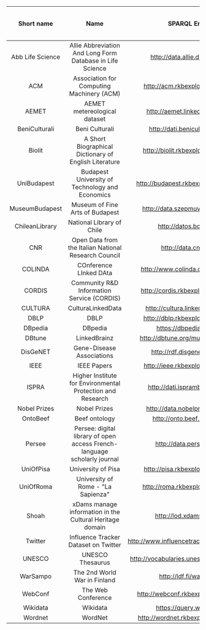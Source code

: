 |   **Short name**   |                                  **Name**                                  |              **SPARQL Endpoint**              |      **_Entities_ Label coverage** |  **_Properties_ Label coverage**    |       **_Entities_ Label Readability** |  **_Properties_ Label Readability**    |      **_Entities_ Label Uniqueness** |  **_Properties_ Label Uniqueness**    |**Virtual Assistant Readiness score**|
|:----------------:|:------------------------------------------------------------------------:|:-------------------------------------------:|:--------------:|:----------:|:-----------:|:----------:|:----------:|:----------:|:------------:|
| Abb Life Science | Allie Abbreviation And Long Form Database in Life Science                | http://data.allie.dbcls.jp/sparql           |         67.63% |     10.40% |      75.00% |     98.00% |     25.00% |      2.00% |       34.56% |
| ACM              | Association for Computing Machinery (ACM)                                | http://acm.rkbexplorer.com/sparql/          |         87.83% |     44.69% |      50.00% |     40.00% |     50.00% |     60.00% |       43.88% |
| AEMET            | AEMET metereological dataset                                             | http://aemet.linkeddata.es/sparql           |         95.45% |    100.00% |       4.00% |    100.00% |     96.00% |      0.00% |       39.78% |
| BeniCulturali    | Beni Culturali                                                           | http://dati.beniculturali.it/sparql         |         32.09% |     18.67% |      94.00% |     99.00% |      6.00% |      1.00% |       45.27% |
| Biolit           | A Short Biographical Dictionary of English Literature                    | http://biolit.rkbexplorer.com/sparql/       |         97.47% |     18.18% |      81.00% |     95.00% |     19.00% |      5.00% |       40.67% |
| UniBudapest      | Budapest University of Technology and Economics                          | http://budapest.rkbexplorer.com/sparql/     |          5.74% |      0.00% |       6.00% |     61.00% |     94.00% |     39.00% |       10.20% |
| MuseumBudapest   | Museum of Fine Arts of Budapest                                          | http://data.szepmuveszeti.hu/sparql         |          6.54% |     12.44% |      76.00% |     98.00% |     24.00% |      2.00% |       33.41% |
| ChileanLibrary   | National Library of Chile                                                | http://datos.bcn.cl/sparql                  |          0.00% |      0.00% |      28.00% |    100.00% |     72.00% |      0.00% |       11.20% |
| CNR              | Open Data from the Italian National Research Council                     | http://data.cnr.it/sparql                   |         96.01% |     22.22% |       3.50% |     99.00% |     96.50% |      1.00% |       10.49% |
| COLINDA          | COnference LInked DAta                                                   | http://www.colinda.org/endpoint.php         |         93.62% |      0.00% |      93.00% |    100.00% |      7.00% |      0.00% |       37.20% |
| CORDIS           | Community R&D Information Service (CORDIS)                               | http://cordis.rkbexplorer.com/sparql/       |         79.01% |     44.69% |      46.00% |     43.00% |     54.00% |     57.00% |       45.88% |
| CULTURA          | CulturaLinkedData                                                        | http://cultura.linkeddata.es/sparql         |         12.11% |     67.51% |      96.00% |     90.00% |      4.00% |     10.00% |       41.64% |
| DBLP             | DBLP                                                                     | http://dblp.rkbexplorer.com/sparql/         |         94.02% |     48.85% |      14.00% |     48.00% |     86.00% |     52.00% |       35.54% |
| DBpedia          | DBpedia                                                                  | https://dbpedia.org/sparql                  |         99.88% |    100.00% |      62.00% |     86.00% |     38.00% |     14.00% |       67.55% |
| DBtune           | LinkedBrainz                                                             | http://dbtune.org/musicbrainz/snorql/       |          0.00% |      0.00% |      55.00% |     99.00% |     45.00% |      1.00% |       22.20% |
| DisGeNET         | Gene-Disease Associations                                                | http://rdf.disgenet.org/sparql/             |         82.68% |     25.04% |      25.00% |     84.00% |     75.00% |     16.00% |       23.22% |
| IEEE             | IEEE Papers                                                              | http://ieee.rkbexplorer.com/sparql/         |         65.41% |     19.75% |      18.00% |     81.00% |     82.00% |     19.00% |       18.90% |
| ISPRA            | Higher Institute for Environmental Protection and Research               | http://dati.isprambiente.it/sparql          |         16.94% |     43.06% |      72.00% |     96.00% |     28.00% |      4.00% |       36.38% |
| Nobel Prizes     | Nobel Prizes                                                             | http://data.nobelprize.org/snorql/          |         99.08% |     12.20% |      60.00% |    100.00% |     40.00% |      0.00% |       28.88% |
| OntoBeef         | Beef ontology                                                            | http://onto.beef.org.pl/sparql              |         72.02% |      0.00% |      94.00% |    100.00% |      6.00% |      0.00% |       37.60% |
| Persee           | Persee: digital library of open access French-language scholarly journal | http://data.persee.fr/sparql                |          1.70% |     25.55% |      98.00% |    100.00% |      2.00% |      0.00% |       39.88% |
| UniOfPisa        | University of Pisa                                                       | http://pisa.rkbexplorer.com/sparql/         |          6.84% |      0.00% |       5.00% |     69.00% |     95.00% |     31.00% |        8.20% |
| UniOfRoma        | University of Rome - "La Sapienza"                                       | http://roma.rkbexplorer.com/sparql/         |          3.83% |      0.00% |       4.00% |     65.00% |     96.00% |     35.00% |        8.60% |
| Shoah            | xDams manage information in the Cultural Heritage domain                 | http://lod.xdams.org/sparql                 |         92.86% |     11.40% |       4.00% |     90.00% |     96.00% |     10.00% |        8.16% |
| Twitter          | Influence Tracker Dataset on Twitter                                     | http://www.influencetracker.com:8890/sparql |          0.00% |      0.00% |      84.00% |    100.00% |     16.00% |      0.00% |       33.60% |
| UNESCO           | UNESCO Thesaurus                                                         | http://vocabularies.unesco.org/sparql-form/ |         72.23% |      0.00% |      98.00% |    100.00% |      2.00% |      0.00% |       39.20% |
| WarSampo         | The 2nd World War in Finland                                             | http://ldf.fi/warsa/sparql                  |         21.39% |    100.00% |      81.00% |     89.00% |     19.00% |     11.00% |       43.16% |
| WebConf          | The Web Conference                                                       | http://webconf.rkbexplorer.com/sparql/      |         70.42% |      0.00% |      56.00% |     98.00% |     44.00% |      2.00% |       22.80% |
| Wikidata         | Wikidata                                                                 | https://query.wikidata.org/                 |        100.00% |    100.00% |      91.00% |     87.00% |      9.00% |     13.00% |       76.60% |
| Wordnet          | WordNet                                                                  | http://wordnet.rkbexplorer.com/sparql/      |         99.95% |     10.67% |      94.00% |     97.00% |      6.00% |      3.00% |       42.47% |